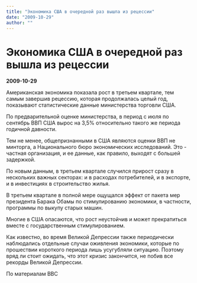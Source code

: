 ```yaml
---
title: "Экономика США в очередной раз вышла из рецессии"
date: "2009-10-29"
author: ""
---
```


# Экономика США в очередной раз вышла из рецессии

**2009-10-29** 

Американская экономика показала рост в третьем квартале, тем самым завершив рецессию, которая продолжалась целый год, показывают статистические данные министерства торговли США.

По предварительной оценке министерства, в период с июля по сентябрь ВВП США вырос на 3,5% относительно такого же периода годичной давности.

Тем не менее, общепризнанными в США являются оценки ВВП не минторга, а Национального бюро экономических исследований. Это - частная организация, и ее данные, как правило, выходят с большей задержкой.

По новым данным, в третьем квартале случился прирост сразу в нескольких важных секторах: и в расходах потребителей, и в экспорте, и в инвестициях в строительство жилья.

В третьем квартале в полной мере ощущался эффект от пакета мер президента Барака Обамы по стимулированию экономики, в частности, программы по выкупу старых машин.

Многие в США опасаются, что рост неустойчив и может прекратиться вместе с государственным стимулированием.

Как известно, во время Великой Депрессии также периодически наблюдались отдельные случаи оживления экономики, которые по прошествии короткого периода лишь усугубляли ситуацию. Поэтому вряд ли стоит ожидать, что этот кризис закончится, не побив все рекорды Великой Депрессии.

По материалам BBC